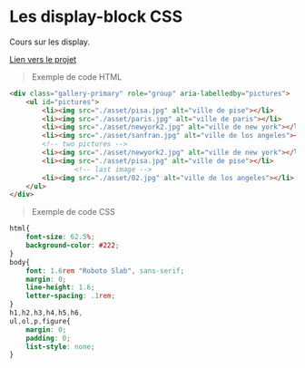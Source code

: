 # Les display-block CSS

Cours sur les display.

[Lien vers le projet](https://cynthiaapura.github.io/display_block/)

>Exemple de code HTML
```html 
<div class="gallery-primary" role="group" aria-labelledby="pictures">
    <ul id="pictures">
        <li><img src="./asset/pisa.jpg" alt="ville de pise"></li>
        <li><img src="./asset/paris.jpg" alt="ville de paris"></li>
        <li><img src="./asset/newyork2.jpg" alt="ville de new york"></li>
        <li><img src="./asset/sanfran.jpg" alt="ville de los angeles"></li>
        <!-- two pictures -->
        <li><img src="./asset/newyork2.jpg" alt="ville de new york"></li>
        <li><img src="./asset/pisa.jpg" alt="ville de pise"></li>
                <!-- last image -->
        <li><img src="./asset/02.jpg" alt="ville de los angeles"></li>
    </ul>
</div>
```
>Exemple de code CSS
```css
html{
    font-size: 62.5%;
    background-color: #222;
}
body{
    font: 1.6rem "Roboto Slab", sans-serif;
    margin: 0;
    line-height: 1.6;
    letter-spacing: .1rem;
}
h1,h2,h3,h4,h5,h6,
ul,ol,p,figure{
    margin: 0;
    padding: 0;
    list-style: none;   
}
```